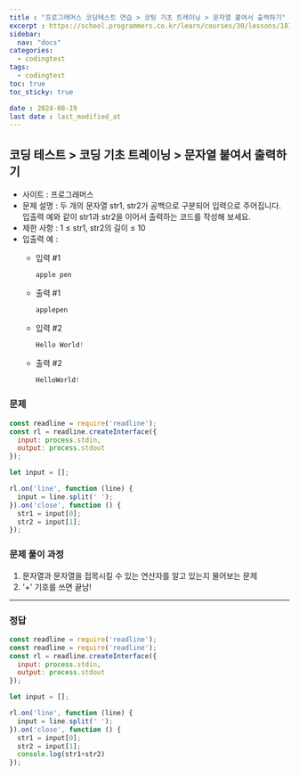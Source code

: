 ```yaml
---
title : "프로그래머스 코딩테스트 연습 > 코팅 기초 트레이닝 > 문자열 붙여서 출력하기"
excerpt : https://school.programmers.co.kr/learn/courses/30/lessons/181946
sidebar:
  nav: "docs"
categories:
  - codingtest
tags:
  - codingtest
toc: true
toc_sticky: true

date : 2024-08-19
last date : last_modified_at
---
```


## 코딩 테스트 > 코딩 기초 트레이닝 > 문자열 붙여서 출력하기
- 사이트 : 프로그래머스
- 문제 설명 : 두 개의 문자열 str1, str2가 공백으로 구분되어 입력으로 주어집니다. <br>
  입출력 예와 같이 str1과 str2을 이어서 출력하는 코드를 작성해 보세요.
- 제한 사항 : 1 ≤ str1, str2의 길이 ≤ 10
- 입출력 예 :
  - 입력 #1

      ```javascript
      apple pen
      ```

  - 출력 #1

      ```javascript
      applepen
      ```

  - 입력 #2

      ```javascript
      Hello World!
      ```

  - 출력 #2

      ```javascript
      HelloWorld!
      ```
    



### 문제
```javascript
const readline = require('readline');
const rl = readline.createInterface({
  input: process.stdin,
  output: process.stdout
});

let input = [];

rl.on('line', function (line) {
  input = line.split(' ');
}).on('close', function () {
  str1 = input[0];
  str2 = input[1];
});
```


### 문제 풀이 과정

1. 문자열과 문자열을 접목시킬 수 있는 연산자를 알고 있는지 물어보는 문제
2. '+' 기호를 쓰면 끝남!


<hr>


### 정답

```javascript
const readline = require('readline');
const readline = require('readline');
const rl = readline.createInterface({
  input: process.stdin,
  output: process.stdout
});

let input = [];

rl.on('line', function (line) {
  input = line.split(' ');
}).on('close', function () {
  str1 = input[0];
  str2 = input[1];
  console.log(str1+str2)
});

```

